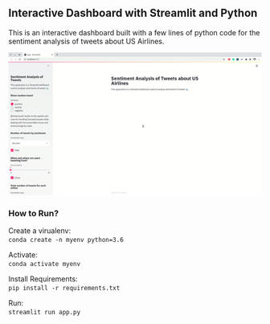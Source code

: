 ## Interactive Dashboard with Streamlit and Python
This is an interactive dashboard built with a few lines of python code for the sentiment analysis of tweets about US Airlines.

![interactive-dashboard](interactive-dashboard.gif "interactive-dashboard")

### How to Run?

Create a virualenv:  
`conda create -n myenv python=3.6`

Activate:  
`conda activate myenv`

Install Requirements:  
`pip install -r requirements.txt`

Run:  
`streamlit run app.py`
